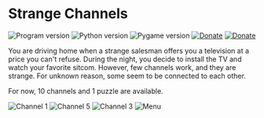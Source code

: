 # Strange Channels

![Program version](https://img.shields.io/badge/Version-0.1a-blueviolet?style=flat-square)
![Python version](https://img.shields.io/badge/Python-3.10-blue?style=flat-square)
![Pygame version](https://img.shields.io/badge/Pygame-2.1-green?style=flat-square)
[![Donate](https://img.shields.io/badge/Donate-Paypal-blue?style=flat-square)](https://www.paypal.com/donate?hosted_button_id=L53Z8HUNP7X66)
[![Donate](https://img.shields.io/badge/Donate-Bitcoin-orange?style=flat-square)](https://i.ibb.co/f4G2yLN/bitco.png)

You are driving home when a strange salesman offers you a television at a price you can't refuse. During the night, 
you decide to install the TV and watch your favorite sitcom. However, few channels work, and they are strange. 
For unknown reason, some seem to be connected to each other.

For now, 10 channels and 1 puzzle are available.

![Channel 1](https://i.ibb.co/F3wMxPP/sc-p1.png)
![Channel 5](https://i.ibb.co/R0DCvG3/sc-p2.png)
![Channel 3](https://i.ibb.co/RvWZHRJ/sc-p3.png)
![Menu](https://i.ibb.co/myQCtY9/sc-p4.png)
